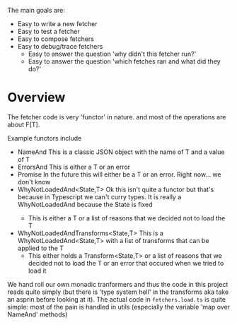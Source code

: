 The main goals are:

* Easy to write a new fetcher
* Easy to test a fetcher
* Easy to compose fetchers
* Easy to debug/trace fetchers
    * Easy to answer the question 'why didn't this fetcher run?'
    * Easy to answer the question 'which fetches ran and what did they do?'

# Overview

The fetcher code is very 'functor' in nature. and most of the operations are about F[T].

Example functors include

* NameAnd<T>  This is a classic JSON object with the name of T and a value of T
* ErrorsAnd<T> This is either a T or an error
* Promise<T> In the future this will either be a T or an error. Right now... we don't know
* WhyNotLoadedAnd<State,T> Ok this isn't quite a functor but that's because in Typescript we can't curry types. It is
  really a WhyNotLoadedAnd<T> because the State is fixed
    * This is either a T or a list of reasons that we decided not to load the T
* WhyNotLoadedAndTransforms<State,T> This is a WhyNotLoadedAnd<State,T> with a list of transforms that can be applied to
  the T
    * This either holds a Transform<State,T> or a list of reasons that we decided not to load the T or an error that
      occured when we tried to load it

We hand roll our own monadic tranformers and thus the code in this project reads quite simply (but there is 'type system
hell' in the transforms aka take an asprin before looking at it). The actual code in `fetchers.load.ts` is quite simple: most of the
pain is handled in utils (especially the variable 'map over NameAnd' methods) 





